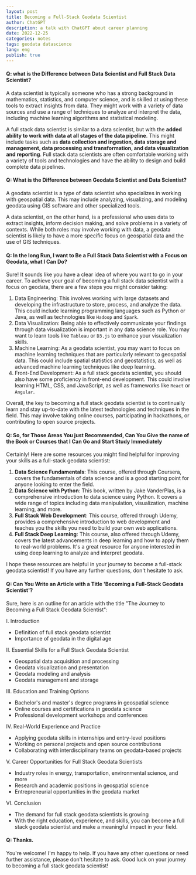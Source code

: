 ```yaml
---
layout: post
title: Becoming a Full-Stack Geodata Scientist
author: ChatGPT
description: a talk with ChatGPT about career planning
date: 2022-12-25
categories: notes
tags: geodata datascience
lang: eng
publish: true
---
```


#### Q: what is the Difference between Data Scientist and Full Stack Data Scientist?

A data scientist is typically someone who has a strong background in mathematics, statistics, and computer science, and is skilled at using these tools to extract insights from data. They might work with a variety of data sources and use a range of techniques to analyze and interpret the data, including machine learning algorithms and statistical modeling.

A full stack data scientist is similar to a data scientist, but with the **added ability to work with data at all stages of the data pipeline**. This might include tasks such as **data collection and ingestion, data storage and management, data processing and transformation, and data visualization and reporting**. Full stack data scientists are often comfortable working with a variety of tools and technologies and have the ability to design and build complete data pipelines.

#### Q: What is the Difference between Geodata Scientist and Data Scientist?

A geodata scientist is a type of data scientist who specializes in working with geospatial data. This may include analyzing, visualizing, and modeling geodata using GIS software and other specialized tools. 

A data scientist, on the other hand, is a professional who uses data to extract insights, inform decision making, and solve problems in a variety of contexts. While both roles may involve working with data, a geodata scientist is likely to have a more specific focus on geospatial data and the use of GIS techniques.

#### Q: In the long Run, I want to Be a Full Stack Data Scientist with a Focus on Geodata, what I Can Do?

Sure! It sounds like you have a clear idea of where you want to go in your career. To achieve your goal of becoming a full stack data scientist with a focus on geodata, there are a few steps you might consider taking:

1.  Data Engineering: This involves working with large datasets and developing the infrastructure to store, process, and analyze the data. This could include learning programming languages such as Python or Java, as well as technologies like `Hadoop` and `Spark`.
2.  Data Visualization: Being able to effectively communicate your findings through data visualization is important in any data science role. You may want to learn tools like `Tableau` or `D3.js` to enhance your visualization skills.
3.  Machine Learning: As a geodata scientist, you may want to focus on machine learning techniques that are particularly relevant to geospatial data. This could include spatial statistics and geostatistics, as well as advanced machine learning techniques like deep learning.
4.  Front-End Development: As a full stack geodata scientist, you should also have some proficiency in front-end development. This could involve learning HTML, CSS, and JavaScript, as well as frameworks like `React` or `Angular`.

Overall, the key to becoming a full stack geodata scientist is to continually learn and stay up-to-date with the latest technologies and techniques in the field. This may involve taking online courses, participating in hackathons, or contributing to open source projects.


#### Q: So, for Those Areas You just Recommended, Can You Give the name of the Book or Courses that I Can Go and Start Study Immediately

Certainly! Here are some resources you might find helpful for improving your skills as a full-stack geodata scientist:

1.  **Data Science Fundamentals**: This course, offered through Coursera, covers the fundamentals of data science and is a good starting point for anyone looking to enter the field.
2.  **Data Science with Python**: This book, written by Jake VanderPlas, is a comprehensive introduction to data science using Python. It covers a wide range of topics including data manipulation, visualization, machine learning, and more.
3.  **Full Stack Web Development**: This course, offered through Udemy, provides a comprehensive introduction to web development and teaches you the skills you need to build your own web applications.
4.  **Full Stack Deep Learning**: This course, also offered through Udemy, covers the latest advancements in deep learning and how to apply them to real-world problems. It's a great resource for anyone interested in using deep learning to analyze and interpret geodata.

I hope these resources are helpful in your journey to become a full-stack geodata scientist! If you have any further questions, don't hesitate to ask.

#### Q: Can You Write an Article with a Title 'Becoming a Full-Stack Geodata Scientist'?

Sure, here is an outline for an article with the title "The Journey to Becoming a Full Stack Geodata Scientist":

I. Introduction
-   Definition of full stack geodata scientist
-   Importance of geodata in the digital age

II. Essential Skills for a Full Stack Geodata Scientist

-   Geospatial data acquisition and processing
-   Geodata visualization and presentation
-   Geodata modeling and analysis
-   Geodata management and storage

III. Education and Training Options
-   Bachelor's and master's degree programs in geospatial science
-   Online courses and certifications in geodata science
-   Professional development workshops and conferences

IV. Real-World Experience and Practice
-   Applying geodata skills in internships and entry-level positions
-   Working on personal projects and open source contributions
-   Collaborating with interdisciplinary teams on geodata-based projects

V. Career Opportunities for Full Stack Geodata Scientists
-   Industry roles in energy, transportation, environmental science, and more
-   Research and academic positions in geospatial science
-   Entrepreneurial opportunities in the geodata market
    
VI. Conclusion
-   The demand for full stack geodata scientists is growing
-   With the right education, experience, and skills, you can become a full stack geodata scientist and make a meaningful impact in your field.

#### Q: Thanks.

You're welcome! I'm happy to help. If you have any other questions or need further assistance, please don't hesitate to ask. Good luck on your journey to becoming a full stack geodata scientist!